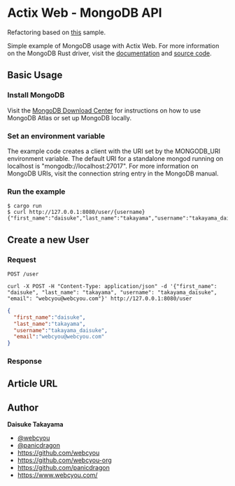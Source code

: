 # Actix Web - MongoDB API

Refactoring based on [this](https://github.com/actix/examples/tree/master/databases/mongodb) sample.

Simple example of MongoDB usage with Actix Web. For more information on the MongoDB Rust driver, visit the [documentation](https://docs.rs/mongodb/2.0.0/mongodb/index.html) and [source code](https://github.com/mongodb/mongo-rust-driver).

## Basic Usage

### Install MongoDB

Visit the [MongoDB Download Center](https://www.mongodb.com/try) for instructions on how to use MongoDB Atlas or set up MongoDB locally.

### Set an environment variable

The example code creates a client with the URI set by the MONGODB_URI environment variable. The default URI for a standalone mongod running on localhost is "mongodb://localhost:27017". For more information on MongoDB URIs, visit the connection string entry in the MongoDB manual.

### Run the example

```
$ cargo run
$ curl http://127.0.0.1:8080/user/{username}
{"first_name":"daisuke","last_name":"takayama","username":"takayama_daisuke","email":"webcyou@webcyou.com"}
```

## Create a new User

### Request

`POST /user`

```
curl -X POST -H "Content-Type: application/json" -d '{"first_name": "daisuke", "last_name": "takayama", "username": "takayama_daisuke", "email": "webcyou@webcyou.com"}' http://127.0.0.1:8080/user
```

```json
{
  "first_name":"daisuke",
  "last_name":"takayama",
  "username":"takayama_daisuke",
  "email":"webcyou@webcyou.com"
}
```

### Response


## Article URL


## Author

**Daisuke Takayama**
* [@webcyou](https://twitter.com/webcyou)
* [@panicdragon](https://twitter.com/panicdragon)
* <https://github.com/webcyou>
* <https://github.com/webcyou-org>
* <https://github.com/panicdragon>
* <https://www.webcyou.com/>


